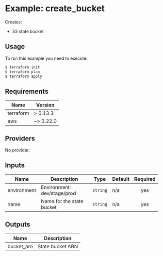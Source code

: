 
# Example: create\_bucket  
Creates:
- S3 state bucket

## Usage

To run this example you need to execute:

```bash
$ terraform init
$ terraform plan
$ terraform apply
```

## Requirements

| Name | Version |
|------|---------|
| terraform | > 0.13.3 |
| aws | ~> 3.22.0 |

## Providers

No provider.

## Inputs

| Name | Description | Type | Default | Required |
|------|-------------|------|---------|:--------:|
| environment | Environment: dev/stage/prod | `string` | n/a | yes |
| name | Name for the state bucket | `string` | n/a | yes |

## Outputs

| Name | Description |
|------|-------------|
| bucket\_arn | State bucket ARN |
